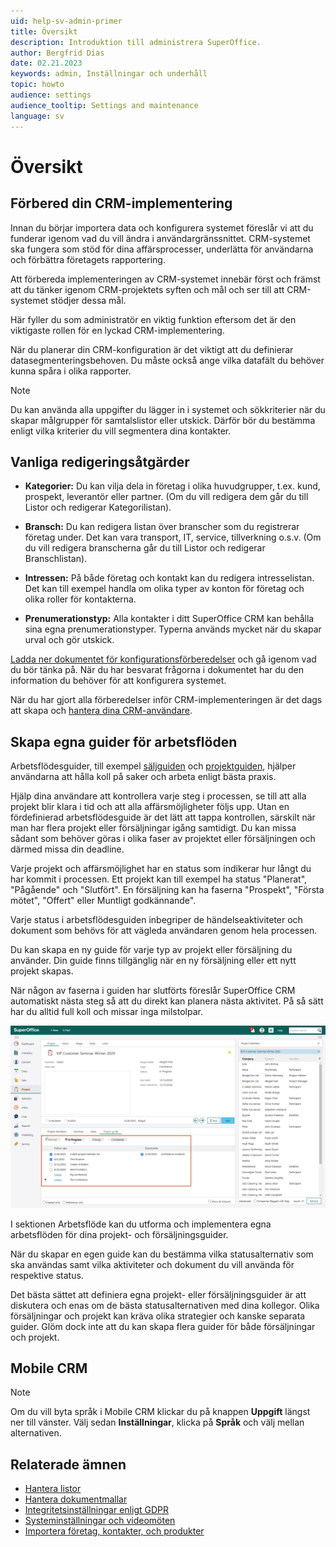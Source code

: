```yaml
---
uid: help-sv-admin-primer
title: Översikt
description: Introduktion till administrera SuperOffice.
author: Bergfrid Dias
date: 02.21.2023
keywords: admin, Inställningar och underhåll
topic: howto
audience: settings
audience_tooltip: Settings and maintenance
language: sv
---
```

# Översikt

## Förbered din CRM-implementering

Innan du börjar importera data och konfigurera systemet föreslår vi att du funderar igenom vad du vill ändra i användargränssnittet. CRM-systemet ska fungera som stöd för dina affärsprocesser, underlätta för användarna och förbättra företagets rapportering.

Att förbereda implementeringen av CRM-systemet innebär först och främst att du tänker igenom CRM-projektets syften och mål och ser till att CRM-systemet stödjer dessa mål.

Här fyller du som administratör en viktig funktion eftersom det är den viktigaste rollen för en lyckad CRM-implementering.

När du planerar din CRM-konfiguration är det viktigt att du definierar datasegmenteringsbehoven. Du måste också ange vilka datafält du behöver kunna spåra i olika rapporter.

> [!NOTE]
> Du kan använda alla uppgifter du lägger in i systemet och sökkriterier när du skapar målgrupper för samtalslistor eller utskick. Därför bör du bestämma enligt vilka kriterier du vill segmentera dina kontakter.

## Vanliga redigeringsåtgärder

* **Kategorier:** Du kan vilja dela in företag i olika huvudgrupper, t.ex. kund, prospekt, leverantör eller partner. (Om du vill redigera dem går du till Listor och redigerar Kategorilistan).

* **Bransch:** Du kan redigera listan över branscher som du registrerar företag under. Det kan vara transport, IT, service, tillverkning o.s.v. (Om du vill redigera branscherna går du till Listor och redigerar Branschlistan).

* **Intressen:** På både företag och kontakt kan du redigera intresselistan. Det kan till exempel handla om olika typer av konton för företag och olika roller för kontakterna.

* **Prenumerationstyp:** Alla kontakter i ditt SuperOffice CRM kan behålla sina egna prenumerationstyper. Typerna används mycket när du skapar urval och gör utskick.

[Ladda ner dokumentet för konfigurationsförberedelser][2] och gå igenom vad du bör tänka på. När du har besvarat frågorna i dokumentet har du den information du behöver för att konfigurera systemet.

När du har gjort alla förberedelser inför CRM-implementeringen är det dags att skapa och [hantera dina CRM-användare][1].

## Skapa egna guider för arbetsflöden

Arbetsflödesguider, till exempel [säljguiden][4] och [projektguiden][5], hjälper användarna att hålla koll på saker och arbeta enligt bästa praxis.

Hjälp dina användare att kontrollera varje steg i processen, se till att alla projekt blir klara i tid och att alla affärsmöjligheter följs upp. Utan en fördefinierad arbetsflödesguide är det lätt att tappa kontrollen, särskilt när man har flera projekt eller försäljningar igång samtidigt. Du kan missa sådant som behöver göras i olika faser av projektet eller försäljningen och därmed missa din deadline.

Varje projekt och affärsmöjlighet har en status som indikerar hur långt du har kommit i processen. Ett projekt kan till exempel ha status "Planerat", "Pågående" och "Slutfört". En försäljning kan ha faserna "Prospekt", "Första mötet", "Offert" eller Muntligt godkännande".

Varje status i arbetsflödesguiden inbegriper de händelseaktiviteter och dokument som behövs för att vägleda användaren genom hela processen.

Du kan skapa en ny guide för varje typ av projekt eller försäljning du använder. Din guide finns tillgänglig när en ny försäljning eller ett nytt projekt skapas.

När någon av faserna i guiden har slutförts föreslår SuperOffice CRM automatiskt nästa steg så att du direkt kan planera nästa aktivitet. På så sätt har du alltid full koll och missar inga milstolpar.

![I projektguidesfönstret under Projekt kan du enkelt skaffa dig en överblick över projektens status. -screenshot][img1]

I sektionen Arbetsflöde kan du utforma och implementera egna arbetsflöden för dina projekt- och försäljningsguider.

När du skapar en egen guide kan du bestämma vilka statusalternativ som ska användas samt vilka aktiviteter och dokument du vill använda för respektive status.

Det bästa sättet att definiera egna projekt- eller försäljningsguider är att diskutera och enas om de bästa statusalternativen med dina kollegor. Olika försäljningar och projekt kan kräva olika strategier och kanske separata guider. Glöm dock inte att du kan skapa flera guider för både försäljningar och projekt.

## Mobile CRM

> [!NOTE]
> Om du vill byta språk i Mobile CRM klickar du på knappen **Uppgift** längst ner till vänster. Välj sedan **Inställningar**, klicka på **Språk** och välj mellan alternativen.

## Relaterade ämnen

* [Hantera listor][6]
* [Hantera dokumentmallar][7]
* [Integritetsinställningar enligt GDPR][8]
* [Systeminställningar och videomöten][9]
* [Importera företag, kontakter, och produkter][3]

<!-- Referenced links -->
[1]: ../user-management/learn/index.md
[2]: ../../../assets/downloads/configuration-preparation-document.pdf
[3]: ../import/learn/index.md
[4]: ../../sale/learn/sales-guide/index.md
[5]: ../../project/learn/index.md
[6]: ../lists/learn/index.md
[7]: ../../document/templates/learn/index.md
[8]: ../../security/privacy/learn/implementation-guide.md
[9]: ../preferences/learn/index.md

<!-- Referenced images -->
[img1]: ../../../media/loc/en/admin/project-guide.png
